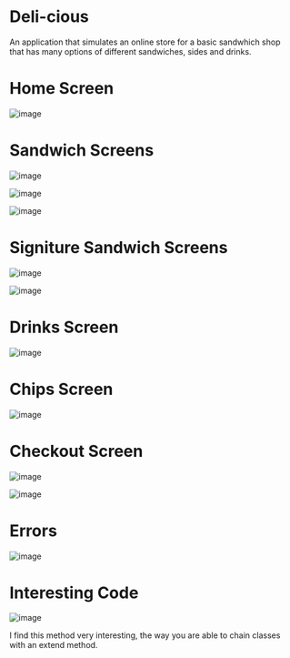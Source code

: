 # Deli-cious

An application that simulates an online store for a basic sandwhich shop that has many options of different sandwiches, sides and drinks.

# Home Screen

![image](https://github.com/Hbashir05/Deli-cious/assets/166443381/8d7285da-5f90-49e3-b8f0-34772e763eb3)

# Sandwich Screens

![image](https://github.com/Hbashir05/Deli-cious/assets/166443381/ee4ff620-3084-4914-b182-e3baaa472a5f)

![image](https://github.com/Hbashir05/Deli-cious/assets/166443381/90106f54-2162-4e20-9e77-9be118a0900d)

![image](https://github.com/Hbashir05/Deli-cious/assets/166443381/c903ef33-6872-478f-bf03-689d8599388d)

# Signiture Sandwich Screens

![image](https://github.com/Hbashir05/Deli-cious/assets/166443381/49f3ce91-69d3-442d-ad43-baffea6202d7)

![image](https://github.com/Hbashir05/Deli-cious/assets/166443381/6b5640a7-d101-48ee-aa85-0983e8a8fe0a)

# Drinks Screen

![image](https://github.com/Hbashir05/Deli-cious/assets/166443381/856231c2-7e5e-4bf7-ba09-ac58145b1d3e)

# Chips Screen

![image](https://github.com/Hbashir05/Deli-cious/assets/166443381/15532abe-a7d3-4fc9-9c5b-543dd03edaf1)

# Checkout Screen

![image](https://github.com/Hbashir05/Deli-cious/assets/166443381/e08fd3b1-8b59-4545-89f8-869b706a3923)

![image](https://github.com/Hbashir05/Deli-cious/assets/166443381/4f47b934-fd54-4dd2-aae8-c640a2bb25b2)

# Errors

![image](https://github.com/Hbashir05/Deli-cious/assets/166443381/0550ec7e-a0c3-42c2-a4aa-1bf52a623bfa)

# Interesting Code

![image](https://github.com/Hbashir05/Deli-cious/assets/166443381/5d726c6f-fa68-4c9d-8af3-e0d7f026a0e0)

I find this method very interesting, the way you are able to chain classes with an extend method.











